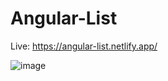 # Angular-List

Live: https://angular-list.netlify.app/



![image](https://user-images.githubusercontent.com/119447423/229065739-f9ef4a52-04e3-4d53-9c09-f266d1a9812b.png)
